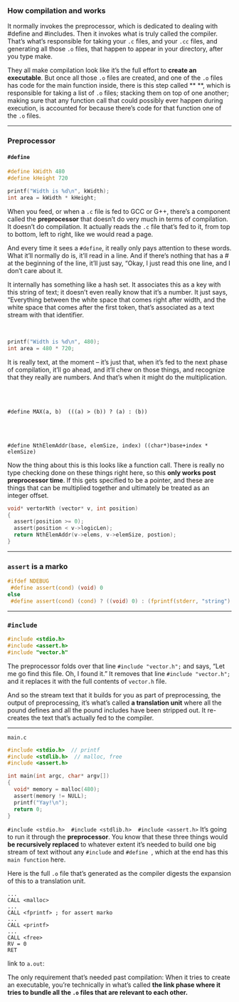 ### How compilation and works

It normally invokes the preprocessor, which is dedicated to dealing
with #define and #includes. Then it invokes what is truly called the compiler. That’s what’s responsible for taking your `.c` files, and your `.cc` files, and generating all those `.o` files, that happen to appear in your directory, after you type make. 


They all make compilation look like it’s the full effort to **create an executable**. But once all those `.o` files are created, and one of the `.o` files has code for the main function inside, there is
this step called ** **, which is responsible for taking a list of `.o` files; stacking them on top of one another; making sure that any function call that could possibly ever happen during execution, is accounted for because there’s code for that function one of the `.o` files.


---


### Preprocessor

#### `#define`

```C
#define kWidth 480
#define kHeight 720

printf("Width is %d\n", kWidth);
int area = kWidth * kHeight;
```


When you feed, or when a `.c` file is fed to GCC or G++, there’s a component called the **preprocessor** that doesn’t do very much in terms of compilation. It doesn’t do compilation. It actually reads the `.c` file that’s fed to it, from top to bottom, left to right, like
we would read a page. 

And every time it sees a `#define`, it really only pays attention to these words. What it’ll normally do is, it’ll read in a line. And if there’s nothing that has a # at the beginning of the line, it’ll just say, “Okay, I just read this one line, and I don’t care about it. 

It internally has something like a hash set. It associates this as a key with this string of text; it doesn’t even really know that it’s a number. It just says, “Everything between the white space that comes right after width, and the white space that comes after the first token, that’s associated as a text stream with that identifier. 

<br>

```C
printf("Width is %d\n", 480);
int area = 480 * 720;
```
It is really text, at the moment – it’s just that, when it’s fed to the next phase of compilation, it’ll go ahead, and it’ll chew on those things, and recognize that they really are numbers. And that’s when it might do the multiplication.

<br>
<br>

```
#define MAX(a, b)  (((a) > (b)) ? (a) : (b))
```

<br>
<br>

```
#define NthElemAddr(base, elemSize, index) ((char*)base+index * elemSize)
```

Now the thing about this is this looks like a function call. There is really no type checking done on these things right here, so this **only works post preprocessor time**. If this gets specified to be a pointer, and these are things that can be multiplied together and ultimately be treated as an integer offset.

```C
void* vertorNth (vector* v, int position)
{ 
  assert(position >= 0);
  assert(position < v->logicLen);
  return NthElemAddr(v->elems, v->elemSize, postion);
}
```

---

### `assert` is a marko

```C
#ifdef NDEBUG
 #define assert(cond) (void) 0  
else
 #define assert(cond) (cond) ? ((void) 0) : (fprintf(stderr, "string"), exit(0));
```

---

### `#include`

```C
#include <stdio.h>
#include <assert.h>
#include "vector.h"
```


The preprocessor folds over that line `#include "vector.h";` and says, “Let me go find this file. Oh, I found it.” It removes that line `#include "vector.h";` and it replaces it with the full contents of `vector.h` file. 

And so the stream text that it builds for you as part of preprocessing, the output of preprocessing, it’s what’s called **a translation unit** where all the pound defines and all the pound includes have been stripped out. It re-creates the text that’s actually fed to the compiler.


---

`main.c`
```C
#include <stdio.h>  // printf
#include <stdlib.h>  // malloc, free
#include <assert.h>

int main(int argc, char* argv[])
{
  void* memory = malloc(480);
  assert(memory != NULL);
  printf("Yay!\n");
  return 0;
}


```

`#include <stdio.h> 
#include <stdlib.h> 
#include <assert.h>`
It’s going to run it through the **preprocessor**. You know that these three things would **be recursively replaced** to whatever extent it’s needed to build one big stream of text without any `#include` and `#define `, which at the end has this `main function` here.


Here is the full `.o` file that’s generated as the compiler digests the expansion of this to a translation unit. 
```
...
CALL <malloc>
...
CALL <fprintf> ; for assert marko 
...
CALL <printf>
...
CALL <free>
RV = 0
RET
```

link to `a.out`: 

The only requirement that’s needed past compilation:
When it tries to create an executable, you’re technically in what’s called **the link phase where it tries to bundle all the `.o` files that are relevant to each other.** 
